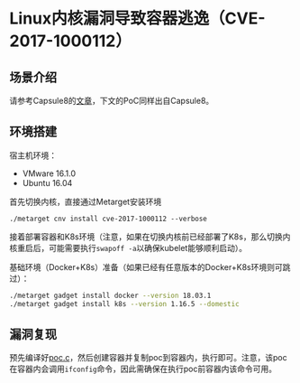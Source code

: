 # Linux内核漏洞导致容器逃逸（CVE-2017-1000112）

## 场景介绍

请参考Capsule8的[文章](https://capsule8.com/blog/practical-container-escape-exercise/)，下文的PoC同样出自Capsule8。

## 环境搭建

宿主机环境：

- VMware 16.1.0
- Ubuntu 16.04

首先切换内核，直接通过Metarget安装环境

```
./metarget cnv install cve-2017-1000112 --verbose
```

接着部署容器和K8s环境（注意，如果在切换内核前已经部署了K8s，那么切换内核重启后，可能需要执行`swapoff -a`以确保kubelet能够顺利启动）。

基础环境（Docker+K8s）准备（如果已经有任意版本的Docker+K8s环境则可跳过）：

```bash
./metarget gadget install docker --version 18.03.1
./metarget gadget install k8s --version 1.16.5 --domestic
```

## 漏洞复现

预先编译好[poc.c](poc.c)，然后创建容器并复制poc到容器内，执行即可。注意，该poc在容器内会调用`ifconfig`命令，因此需确保在执行poc前容器内该命令可用。